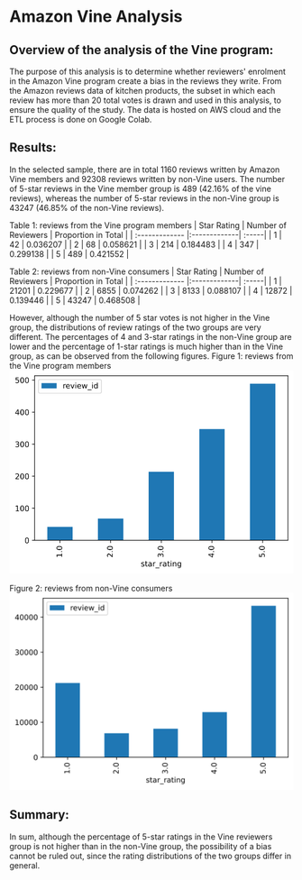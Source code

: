 # Amazon Vine Analysis
## Overview of the analysis of the Vine program:
The purpose of this analysis is to determine whether reviewers' enrolment in the Amazon Vine program create a bias in the reviews they write. From the Amazon reviews data of kitchen products, the subset in which each review has more than 20 total votes is drawn and used in this analysis, to ensure the quality of the study.
The data is hosted on AWS cloud and the ETL process is done on Google Colab.
## Results:
In the selected sample, there are in total 1160 reviews written by Amazon Vine members and 92308 reviews written by non-Vine users. The number of 5-star reviews in the Vine member group is 489 (42.16% of the vine reviews), whereas the number of 5-star reviews in the non-Vine group is 43247 (46.85% of the non-Vine reviews). 

Table 1: reviews from the Vine program members
| Star Rating | Number of Reviewers | Proportion in Total |
| :------------- |:-------------| :-----|
| 1 | 42 | 0.036207 |
| 2 | 68 | 0.058621 |
| 3 | 214 | 0.184483 |
| 4 | 347 | 0.299138 |
| 5 | 489 | 0.421552 |

Table 2: reviews from non-Vine consumers
| Star Rating | Number of Reviewers | Proportion in Total |
| :------------- |:-------------| :-----|
| 1 | 21201 | 0.229677 |
| 2 | 6855 | 0.074262 |
| 3 | 8133 | 0.088107 |
| 4 | 12872 | 0.139446 |
| 5 | 43247 | 0.468508 |

However, although the number of 5 star votes is not higher in the Vine group, the distributions of review ratings of the two groups are very different. The percentages of 4 and 3-star ratings in the non-Vine group are lower and the percentage of 1-star ratings is much higher than in the Vine group, as can be observed from the following figures.
Figure 1: reviews from the Vine program members
![Figure 1](https://github.com/gabac1/Amazon_Vine_Analysis/blob/main/resources/fig1.svg)

Figure 2: reviews from non-Vine consumers
![Figure 2](https://github.com/gabac1/Amazon_Vine_Analysis/blob/main/resources/fig2.svg)

## Summary:
In sum, although the percentage of 5-star ratings in the Vine reviewers group is not higher than in the non-Vine group, the possibility of a bias cannot be ruled out, since the rating distributions of the two groups differ in general.
